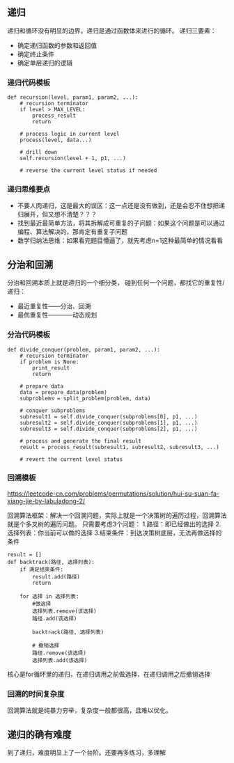 ## 递归
递归和循环没有明显的边界，递归是通过函数体来进行的循环。
递归三要素：
- 确定递归函数的参数和返回值
- 确定终止条件
- 确定单层递归的逻辑


### 递归代码模板

```
def recursion(level, param1, param2, ...):
    # recursion terminator
    if level > MAX_LEVEL:
        process_result
        return
    
    # process logic in current level
    process(level, data...)

    # drill down
    self.recursion(level + 1, p1, ...)

    # reverse the current level status if needed
```

### 递归思维要点
- 不要人肉递归，这是最大的误区：这一点还是没有做到，还是会忍不住想把递归展开，但又想不清楚？？？
- 找到最近最简单方法，将其拆解成可重复的子问题：如果这个问题是可以通过编程、算法解决的，那肯定有重复子问题
- 数学归纳法思维：如果看完题目懵逼了，就先考虑n=1这种最简单的情况看看



## 分治和回溯

分治和回溯本质上就是递归的一个细分类，
碰到任何一个问题，都找它的重复性/递归：
- 最近重复性——分治、回溯
- 最优重复性————动态规划

### 分治代码模板

```
def divide_conquer(problem, param1, param2, ...):
    # recursion terminator
    if problem is None:
        print_result
        return
    
    # prepare data
    data = prepare_data(problem)
    subproblems = split_problem(problem, data)

    # conquer subproblems
    subresult1 = self.divide_conquer(subproblems[0], p1, ...)
    subresult2 = self.divide_conquer(subproblems[1], p1, ...)
    subresult3 = self.divide_conquer(subproblems[2], p1, ...)

    # process and generate the final result
    result = process_result(subresult1, subresult2, subresult3, ...)

    # revert the current level status
```



### 回溯模板

https://leetcode-cn.com/problems/permutations/solution/hui-su-suan-fa-xiang-jie-by-labuladong-2/

回溯算法框架：解决一个回溯问题，实际上就是一个决策树的遍历过程，回溯算法就是个多叉树的遍历问题。
只需要考虑3个问题：
1.路径：即已经做出的选择
2.选择列表：你当前可以做的选择
3.结束条件：到达决策树底层，无法再做选择的条件


```
result = []
def backtrack(路径, 选择列表):
    if 满足结束条件:
        result.add(路径)
        return
    
    for 选择 in 选择列表:
        #做选择
        选择列表.remove(该选择)
        路径.add(该选择)
        
        backtrack(路径, 选择列表)
        
        # 撤销选择
        路径.remove(该选择)
        选择列表.add(该选择)
```
核心是for循环里的递归，在递归调用之前做选择，在递归调用之后撤销选择


### 回溯的时间复杂度
回溯算法就是纯暴力穷举，复杂度一般都很高，且难以优化。




## 递归的确有难度
到了递归，难度明显上了一个台阶。还要再多练习，多理解